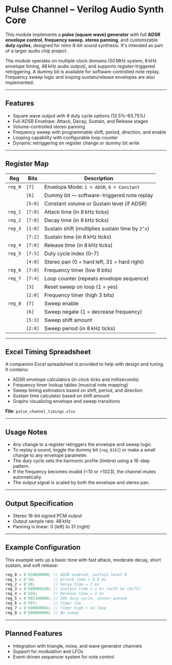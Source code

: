 # Pulse Channel – Verilog Audio Synth Core

This module implements a **pulse (square wave) generator** with full **ADSR envelope control**, **frequency sweep**, **stereo panning**, and customizable **duty cycles**, designed for retro 8-bit sound synthesis. It's intended as part of a larger audio chip project.

The module operates on multiple clock domains (50 MHz system, 8 kHz envelope timing, 48 kHz audio output), and supports register-triggered retriggering. A dummy bit is available for software-controlled note replay. Frequency sweep logic and looping sustain/release envelopes are also implemented.

---

## Features

- Square wave output with 8 duty cycle options (12.5%–93.75%)
- Full ADSR Envelope: Attack, Decay, Sustain, and Release stages
- Volume-controlled stereo panning
- Frequency sweep with programmable shift, period, direction, and enable
- Looping capability with configurable loop counter
- Dynamic retriggering on register change or dummy bit write

---

## Register Map

| Reg | Bits     | Description |
|------|----------|-------------|
| `reg_0` | `[7]`     | Envelope Mode: `1 = ADSR`, `0 = Constant` |
|        | `[6]`     | Dummy bit — software-triggered note replay |
|        | `[5:0]`   | Constant volume or Sustain level (if ADSR) |
| `reg_1` | `[7:0]`   | Attack time (in 8 kHz ticks) |
| `reg_2` | `[7:0]`   | Decay time (in 8 kHz ticks) |
| `reg_3` | `[1:0]`   | Sustain shift (multiplies sustain time by `2^x`) |
|        | `[7:2]`   | Sustain time (in 8 kHz ticks) |
| `reg_4` | `[7:0]`   | Release time (in 8 kHz ticks) |
| `reg_5` | `[7:5]`   | Duty cycle index (0–7) |
|        | `[4:0]`   | Stereo pan (0 = hard left, 31 = hard right) |
| `reg_6` | `[7:0]`   | Frequency timer (low 8 bits) |
| `reg_7` | `[7:4]`   | Loop counter (repeats envelope sequence) |
|        | `[3]`     | Reset sweep on loop (1 = yes) |
|        | `[2:0]`   | Frequency timer (high 3 bits) |
| `reg_8` | `[7]`     | Sweep enable |
|        | `[6]`     | Sweep negate (1 = decrease frequency) |
|        | `[5:3]`   | Sweep shift amount |
|        | `[2:0]`   | Sweep period (in 8 kHz ticks) |

---

## Excel Timing Spreadsheet

A companion Excel spreadsheet is provided to help with design and tuning. It contains:

- ADSR envelope calculators (in clock ticks and milliseconds)
- Frequency timer lookup tables (musical note mapping)
- Sweep timing estimators based on shift, period, and direction
- Sustain time calculator based on shift amount
- Graphs visualizing envelope and sweep transitions

**File:** `pulse_channel_timings.xlsx`

---

## Usage Notes

- Any change to a register retriggers the envelope and sweep logic.
- To replay a sound, toggle the dummy bit (`reg_0[6]`) or make a small change to any envelope parameter.
- The duty cycle sets the harmonic profile (timbre) using a 16-step pattern.
- If the frequency becomes invalid (<10 or >1023), the channel mutes automatically.
- The output signal is scaled by both the envelope and stereo pan.

---

## Output Specification

- Stereo 16-bit signed PCM output
- Output sample rate: 48 kHz
- Panning is linear: 0 (left) to 31 (right)

---

## Example Configuration

This example sets up a basic tone with fast attack, moderate decay, short sustain, and soft release:

```verilog
reg_0 = 8'b10000000; // ADSR enabled, sustain level 0
reg_1 = 8'd4;        // Attack time = 0.5 ms
reg_2 = 8'd8;        // Decay time = 1 ms
reg_3 = 8'b00000100; // Sustain time = 1 ms (with no shift)
reg_4 = 8'd16;       // Release time = 2 ms
reg_5 = 8'b01100000; // 50% duty cycle, center panned
reg_6 = 8'hFF;       // Timer low
reg_7 = 8'b00000001; // Timer high + no loop
reg_8 = 8'b00000000; // No sweep
```

---

## Planned Features

- Integration with triangle, noise, and wave generator channels
- Support for modulation and LFOs
- Event-driven sequencer system for note control
